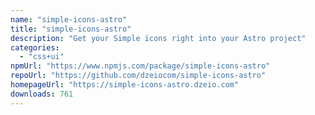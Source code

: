 ```yaml
---
name: "simple-icons-astro"
title: "simple-icons-astro"
description: "Get your Simple icons right into your Astro project"
categories:
  - "css+ui"
npmUrl: "https://www.npmjs.com/package/simple-icons-astro"
repoUrl: "https://github.com/dzeiocom/simple-icons-astro"
homepageUrl: "https://simple-icons-astro.dzeio.com"
downloads: 761
---
```

